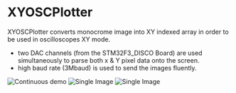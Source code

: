 # XYOSCPlotter

XYOSCPlotter converts monocrome image into XY indexed array in order to be used in oscilloscopes XY mode.

 - two DAC channels (from the STM32F3_DISCO Board) are used simultaneously to parse both x & Y pixel data onto the screen.
 - high baud rate (3Mbaud) is used to send the images fluently.

![Continuous demo](https://github.com/ademkaya/XYOSCPlotter/blob/master/img/osc.cont.gif?raw=true)   ![Single Image](https://github.com/ademkaya/XYOSCPlotter/blob/master/img/2020-10-25%2014_30_15-20201025_142507.jpg%20%E2%80%8E-%20Photos.png?raw=true) ![Single Image](https://github.com/ademkaya/XYOSCPlotter/blob/master/img/2020-10-25%2014_30_49-20201025_142542.jpg%20%E2%80%8E-%20Photos.png?raw=true)
